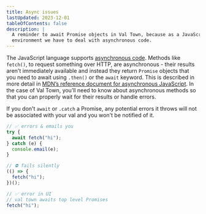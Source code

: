 ```yaml
---
title: Async issues
lastUpdated: 2023-12-01
tableOfContents: false
description: |
  A reminder to await Promise objects in Val Town, because as a JavaScript
  environment we have to deal with asynchronous code.
---
```



The JavaScript language supports
[asynchronous code](https://developer.mozilla.org/en-US/docs/Learn/JavaScript/Asynchronous).
Methods like `fetch()`, to request something over HTTP, are asynchronous - their
results aren't immediately available and instead they return `Promise` objects
that you need to await using `.then()` or the `await` keyword. This is described
in more detail in
[MDN’s reference document for asynchronous JavaScript](https://developer.mozilla.org/en-US/docs/Learn/JavaScript/Asynchronous/Introducing).
In the case of Val Town, you’ll need to know about asynchronous methods so that
you can properly wait for their results or handle errors.

If you don't `await` or `.catch` a Promise, any potential errors it throws will
not be associated with your val and you won't be notified of it.

```jsx
// ✅ errors & emails you
try {
  await fetch("hi");
} catch (e) {
  console.email(e);
}

// ⛔ fails silently
(() => {
  fetch("hi");
})();

// ✅ error in UI
// val town awaits top level Promises
fetch("hi");
```
